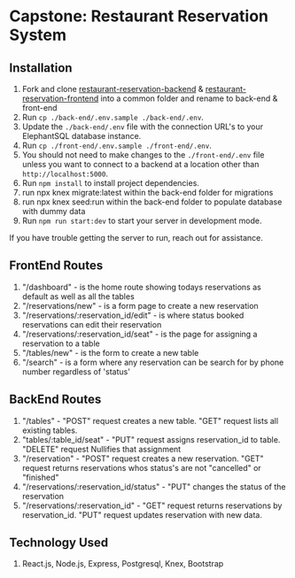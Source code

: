 # Capstone: Restaurant Reservation System

## Installation

1. Fork and clone [restaurant-reservation-backend](https://github.com/dkreyman/restaurant-reservation-backend) & [restaurant-reservation-frontend](https://github.com/dkreyman/restaurant-reservation-frontend) into a common folder and rename to back-end & front-end
1. Run `cp ./back-end/.env.sample ./back-end/.env`.
1. Update the `./back-end/.env` file with the connection URL's to your ElephantSQL database instance.
1. Run `cp ./front-end/.env.sample ./front-end/.env`.
1. You should not need to make changes to the `./front-end/.env` file unless you want to connect to a backend at a location other than `http://localhost:5000`.
1. Run `npm install` to install project dependencies.
1. run npx knex migrate:latest within the back-end folder for migrations
1. run npx knex seed:run within the back-end folder to populate database with dummy data
1. Run `npm run start:dev` to start your server in development mode.

If you have trouble getting the server to run, reach out for assistance.

## FrontEnd Routes

1. "/dashboard" - is the home route showing todays reservations as default as well as all the tables
1. "/reservations/new" - is a form page to create a new reservation
1. "/reservations/:reservation_id/edit" - is where status booked reservations can edit their reservation
1. "/reservations/:reservation_id/seat" - is the page for assigning a reservation to a table
1. "/tables/new" - is the form to create a new table
1. "/search" - is a form where any reservation can be search for by phone number regardless of 'status'

## BackEnd Routes

1. "/tables" - "POST" request creates a new table. "GET" request lists all existing tables.
1. "tables/:table_id/seat" - "PUT" request assigns reservation_id to table. "DELETE" request Nullifies that assignment
1. "/reservation" - "POST" request creates a new reservation. "GET" request returns reservations whos status's are not "cancelled" or "finished"
1. "/reservations/:reservation_id/status" - "PUT" changes the status of the reservation
1. "/reservations/:reservation_id" - "GET" request returns reservations by reservation_id. "PUT" request updates reservation with new data.

## Technology Used

1. React.js, Node.js, Express, Postgresql, Knex, Bootstrap

